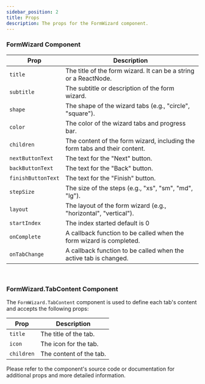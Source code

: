 ```yaml
---
sidebar_position: 2
title: Props
description: The props for the FormWizard component.
---
```



### FormWizard Component
| Prop               | Description                                                                |
| ------------------ | -------------------------------------------------------------------------- |
| `title`            | The title of the form wizard. It can be a string or a ReactNode.           |
| `subtitle`         | The subtitle or description of the form wizard.                            |
| `shape`            | The shape of the wizard tabs (e.g., "circle", "square").                   |
| `color`            | The color of the wizard tabs and progress bar.                             |
| `children`         | The content of the form wizard, including the form tabs and their content. |
| `nextButtonText`   | The text for the "Next" button.                                            |
| `backButtonText`   | The text for the "Back" button.                                            |
| `finishButtonText` | The text for the "Finish" button.                                          |
| `stepSize`         | The size of the steps (e.g., "xs", "sm", "md", "lg").                      |
| `layout`           | The layout of the form wizard (e.g., "horizontal", "vertical").            |
| `startIndex`       | The index started default is 0                                             |
| `onComplete`       | A callback function to be called when the form wizard is completed.        |
| `onTabChange`      | A callback function to be called when the active tab is changed.           |

<br />

### FormWizard.TabContent Component

The `FormWizard.TabContent` component is used to define each tab's content and accepts the following props:

| Prop       | Description             |
| ---------- | ----------------------- |
| `title`    | The title of the tab.   |
| `icon`     | The icon for the tab.   |
| `children` | The content of the tab. |

Please refer to the component's source code or documentation for additional props and more detailed information.
